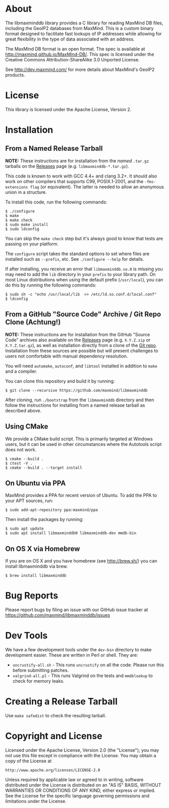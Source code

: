 # About

The libmaxminddb library provides a C library for reading MaxMind DB files,
including the GeoIP2 databases from MaxMind. This is a custom binary format
designed to facilitate fast lookups of IP addresses while allowing for great
flexibility in the type of data associated with an address.

The MaxMind DB format is an open format. The spec is available at
http://maxmind.github.io/MaxMind-DB/. This spec is licensed under the Creative
Commons Attribution-ShareAlike 3.0 Unported License.

See http://dev.maxmind.com/ for more details about MaxMind's GeoIP2 products.

# License

This library is licensed under the Apache License, Version 2.

# Installation

## From a Named Release Tarball

**NOTE:** These instructions are for installation from the _named_ `.tar.gz`
tarballs on the [Releases](https://github.com/maxmind/libmaxminddb/releases)
page (e.g. `libmaxminddb-*.tar.gz`).

This code is known to work with GCC 4.4+ and clang 3.2+. It should also work
on other compilers that supports C99, POSIX.1-2001, and the `-fms-extensions
flag` (or equivalent). The latter is needed to allow an anonymous union in a
structure.

To install this code, run the following commands:

    $ ./configure
    $ make
    $ make check
    $ sudo make install
    $ sudo ldconfig

You can skip the `make check` step but it's always good to know that tests are
passing on your platform.

The `configure` script takes the standard options to set where files are
installed such as `--prefix`, etc. See `./configure --help` for details.

If after installing, you receive an error that `libmaxminddb.so.0` is missing
you may need to add the `lib` directory in your `prefix` to your library path.
On most Linux distributions when using the default prefix (`/usr/local`), you
can do this by running the following commands:

    $ sudo sh -c "echo /usr/local/lib  >> /etc/ld.so.conf.d/local.conf"
    $ ldconfig

## From a GitHub "Source Code" Archive / Git Repo Clone (Achtung!)

**NOTE:** These instructions are for installation from the GitHub "Source
Code" archives also available on the
[Releases](https://github.com/maxmind/libmaxminddb/releases) page (e.g.
`X.Y.Z.zip` or `X.Y.Z.tar.gz`), as well as installation directly from a clone
of the [Git repo](https://github.com/maxmind/libmaxminddb). Installation from
these sources are possible but will present challenges to users not
comfortable with manual dependency resolution.

You will need `automake`, `autoconf`, and `libtool` installed
in addition to `make` and a compiler.

You can clone this repository and build it by running:

    $ git clone --recursive https://github.com/maxmind/libmaxminddb

After cloning, run `./bootstrap` from the `libmaxminddb` directory and then
follow the instructions for installing from a named release tarball as described above.

## Using CMake

We provide a CMake build script. This is primarily targeted at Windows users,
but it can be used in other circumstances where the Autotools script does not
work.

    $ cmake --build .
    $ ctest -V .
    $ cmake --build . --target install

## On Ubuntu via PPA

MaxMind provides a PPA for recent version of Ubuntu. To add the PPA to your
APT sources, run:

    $ sudo add-apt-repository ppa:maxmind/ppa

Then install the packages by running:

    $ sudo apt update
    $ sudo apt install libmaxminddb0 libmaxminddb-dev mmdb-bin

## On OS X via Homebrew

If you are on OS X and you have homebrew (see http://brew.sh/) you can install
libmaxminddb via brew.

    $ brew install libmaxminddb

# Bug Reports

Please report bugs by filing an issue with our GitHub issue tracker at
https://github.com/maxmind/libmaxminddb/issues

# Dev Tools

We have a few development tools under the `dev-bin` directory to make
development easier. These are written in Perl or shell. They are:

* `uncrustify-all.sh` - This runs `uncrustify` on all the code. Please run
  this before submitting patches.
* `valgrind-all.pl` - This runs Valgrind on the tests and `mmdblookup` to
  check for memory leaks.

# Creating a Release Tarball

Use `make safedist` to check the resulting tarball.

# Copyright and License

Licensed under the Apache License, Version 2.0 (the "License");
you may not use this file except in compliance with the License.
You may obtain a copy of the License at

    http://www.apache.org/licenses/LICENSE-2.0

Unless required by applicable law or agreed to in writing, software
distributed under the License is distributed on an "AS IS" BASIS,
WITHOUT WARRANTIES OR CONDITIONS OF ANY KIND, either express or implied.
See the License for the specific language governing permissions and
limitations under the License.
